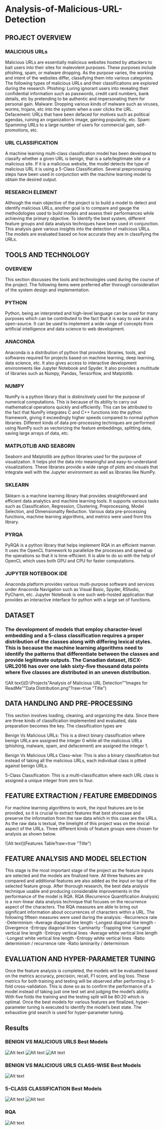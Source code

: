 # Analysis-of-Malicious-URL-Detection

## PROJECT OVERVIEW
### MALICIOUS URLs
Malicious URLs are essentially malicious websites hosted by attackers to bait users into their sites for malevolent purposes. These purposes include phishing, spam, or malware dropping. As the purpose varies, the working and intent of the websites differ, classifying them into various categories. The following types of malicious URLs and their classifications are explored during the research.
Phishing: Luring ignorant users into revealing their confidential information such as passwords, credit card numbers, bank details, etc by pretending to be authentic and impersonating them for personal gain.
Malware: Dropping various kinds of malware such as viruses, worms, trojans, etc into the system when a user clicks the URL.
Defacement: URLs that have been defaced for motives such as political agendas, ruining an organization’s image, gaining popularity, etc.
Spam: Spamming URLs to a large number of users for commercial gain, self-promotions, etc.

### URL CLASSIFICATION
A machine learning multi-class classification model has been developed to classify whether a given URL is benign, that is a safe/legitimate site or a malicious site. If it is a malicious website, the model detects the type of malicious URL it is using a 5-Class Classification. Several preprocessing steps have been used in conjunction with the machine learning model to obtain the desired output.

### RESEARCH ELEMENT
Although the main objective of the project is to build a model to detect and identify malicious URLs, another goal is to compare and gauge the methodologies used to build models and assess their performances while achieving the primary objective.
To identify the best system, different feature groups and data analysis techniques have been used in conjunction. This analysis gave various insights into the detection of malicious URLs. The models are evaluated based on how accurate they are in classifying the URLs.


## TOOLS AND TECHNOLOGY
### OVERVIEW 
This section discusses the tools and technologies used during the course of the project. The following items were preferred after thorough consideration of the system design and implementation.

### PYTHON
Python, being an interpreted and high-level language can be used for many purposes which can be contributed to the fact that it is easy to use and is open-source. It can be used to implement a wide range of concepts from artificial intelligence and data science to web development.

### ANACONDA
Anaconda is a distribution of python that provides libraries, tools, and softwares required for projects based on machine learning, deep learning, data science, etc. It also gives access to interactive development environments like Jupyter Notebook and Spyder. It also provides a multitude of libraries such as Numpy, Pandas, Tensorflow, and Matplotlib.

### NUMPY
NumPy is a python library that is distinctively used for the purpose of numerical computations. This is because of its ability to carry out mathematical operations quickly and efficiently. This can be attributed to the fact that NumPy integrates C and C++  functions into the python framework, giving it exceedingly higher speeds compared to normal python libraries. Different kinds of data pre-processing techniques are performed using NumPy such as vectorizing the feature embeddings, splitting data, saving large arrays of data, etc.

### MATPLOTLIB AND SEABORN
Seaborn and Matplotlib are python libraries used for the purpose of visualization. It helps plot the data into meaningful and easy-to-understand visualizations. These libraries provide a wide range of plots and visuals that integrate well with the Jupyter environment as well as libraries like NumPy.

### SKLEARN
Sklearn is a machine learning library that provides straightforward and efficient data analytics and machine learning tools. It supports various tasks such as Classification, Regression, Clustering, Preprocessing, Model Selection, and Dimensionality Reduction. Various data pre-processing functions, machine learning algorithms, and metrics were used from this library.

### PYRQA
PyRQA is a python library that helps implement RQA in an efficient manner. It uses the OpenCL framework to parallelize the processes and speed up the operations so that it is time-efficient. It is able to do so with the help of OpenCL which uses both GPU and CPU for faster computations.

### JUPYTER NOTEBOOK IDE
Anaconda platform provides various multi-purpose software and services under Anaconda Navigation such as Visual Basic, Spyder, RStudio, PyCharm, etc. Jupyter Notebook is one such web-hosted application that provides an interactive interface for python with a large set of functions.

## DATASET
### The development of models that employ character-level embedding and a 5-class classification requires a proper distribution of the classes along with differing lexical styles. This is because the machine learning algorithms need to identify the patterns that differentiate between the classes and provide legitimate outputs. The Canadian dataset, ISCX-URL2016 has over one lakh sixty-five thousand data points where five classes are distributed in an uneven distribution.

![Alt text](D:\Projects\"Analysis of Malicious URL Detection"\"Images for ReadMe"\"Data Distribution.png"?raw=true "Title")

## DATA HANDLING AND PRE-PROCESSING
This section involves loading, cleaning, and organizing the data. Since there are three kinds of classification implemented and evaluated, data preparation becomes the key. The classification types are

Benign Vs Malicious URLs: This is a direct binary classification where benign URLs are assigned the integer 0 while all the malicious URLs (phishing, malware, spam, and defacement) are assigned the integer 1.

Benign Vs Malicious URLs Class-wise: This is also a binary classification but instead of taking all the malicious URLs, each individual class is pitted against benign URLs.

5-Class Classification: This is a multi-classification where each URL class is assigned a unique integer from zero to four.

## FEATURE EXTRACTION / FEATURE EMBEDDINGS
For machine learning algorithms to work, the input features are to be provided, so it is crucial to extract features that best showcase and preserve the information from the raw data which in this case are the URLs. As the raw data is textual, the limelight of this project was on the lexical aspect of the URLs. Three different kinds of feature groups were chosen for analysis as shown below.

![Alt text](Features Table?raw=true "Title")

## FEATURE ANALYSIS AND MODEL SELECTION
This stage is the most important stage of the project as the feature inputs are selected and the models are finalized here. All three features are compared and additional features are also added as the input on top of the selected feature group.
After thorough research, the best data analysis technique usable and producing considerable improvements in the performance of the model is RQA. RQA (Recurrence Quantification Analysis) is a non-linear data analysis technique that focuses on the recurrence aspect of the characters. The RQA measures are able to bring out significant information about occurrences of characters within a URL. The following fifteen measures were used during the analysis:
-Recurrence rate
-Determinism
-Average diagonal line length
-Longest diagonal line length
-Divergence
-Entropy diagonal lines
-Laminarity
-Trapping time
-Longest vertical line length
-Entropy vertical lines
-Average white vertical line length
-Longest white vertical line length
-Entropy white vertical lines 
-Ratio determinism / recurrence rate 
-Ratio laminarity / determinism 

## EVALUATION AND HYPER-PARAMETER TUNING
Once the feature analysis is completed, the models will be evaluated based on the metrics accuracy, precision, recall, F1 score, and log loss. These metrics for both training and testing will be observed after performing a 5-fold cross-validation. This is done so as to confirm the performance of a model instead of taking just one test set and judging the model’s ability. With five folds the training and the testing split will be 80:20 which is optimal. Once the best models for various features are finalized, hyper-parameter tuning is executed to identify the model’s best state. The exhaustive grid search is used for hyper-parameter tuning.

## Results
### BENIGN VS MALICIOUS URLS Best Models

![Alt text](R1.1?raw=true "Title")
![Alt text](R1.2?raw=true "Title")
![Alt text](R1.3?raw=true "Title")

### BENIGN VS MALICIOUS URLS CLASS-WISE Best Models

![Alt text](R2?raw=true "Title")

### 5-CLASS CLASSIFICATION Best Models

![Alt text](R13.1?raw=true "Title")
![Alt text](R3.2?raw=true "Title")

### RQA

![Alt text](R4?raw=true "Title")

